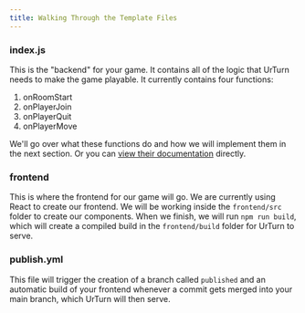 ```yaml
---
title: Walking Through the Template Files
---
```


### index.js

This is the "backend" for your game. It contains all of the logic that UrTurn needs to make the game playable. It currently contains four functions:

1. onRoomStart
2. onPlayerJoin
3. onPlayerQuit
4. onPlayerMove

We'll go over what these functions do and how we will implement them in the next section. Or you can [view their documentation](/docs/backend) directly.

### frontend

This is where the frontend for our game will go. We are currently using React to create our frontend. We will be working inside the ```frontend/src``` folder to create our components. When we finish, we will run ```npm run build```, which will create a compiled build in the ```frontend/build``` folder for UrTurn to serve.


### publish.yml

This file will trigger the creation of a branch called ```published``` and an automatic build of your frontend whenever a commit gets merged into your main branch, which UrTurn will then serve.
